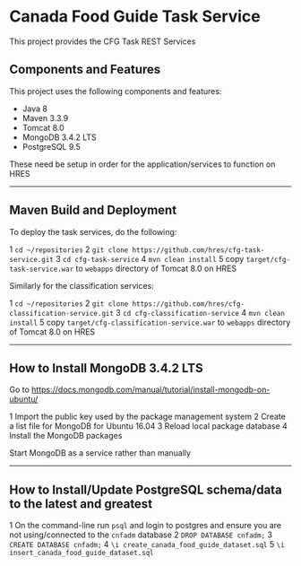 # Canada Food Guide Task Service

This project provides the CFG Task REST Services

## Components and Features

This project uses the following components and features:

* Java 8
* Maven 3.3.9
* Tomcat 8.0
* MongoDB 3.4.2 LTS
* PostgreSQL 9.5

These need be setup in order for the application/services to function on HRES

---

## Maven Build and Deployment

To deploy the task services, do the following:

1 `cd ~/repositories`
2 `git clone https://github.com/hres/cfg-task-service.git`
3 `cd cfg-task-service`
4 `mvn clean install`
5 copy `target/cfg-task-service.war` to `webapps` directory of Tomcat 8.0 on HRES

Similarly for the classification services:

1 `cd ~/repositories`
2 `git clone https://github.com/hres/cfg-classification-service.git`
3 `cd cfg-classification-service`
4 `mvn clean install`
5 copy `target/cfg-classification-service.war` to `webapps` directory of Tomcat 8.0 on HRES

---

## How to Install MongoDB 3.4.2 LTS

Go to <https://docs.mongodb.com/manual/tutorial/install-mongodb-on-ubuntu/>

1 Import the public key used by the package management system
2 Create a list file for MongoDB for Ubuntu 16.04
3 Reload local package database
4 Install the MongoDB packages

Start MongoDB as a service rather than manually

---

## How to Install/Update PostgreSQL schema/data to the latest and greatest

1 On the command-line run `psql` and login to postgres and ensure you are not using/connected to the `cnfadm` database
2 `DROP DATABASE cnfadm;`
3 `CREATE DATABASE cnfadm;`
4 `\i create_canada_food_guide_dataset.sql`
5 `\i insert_canada_food_guide_dataset.sql`

